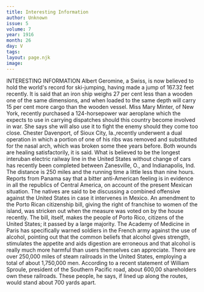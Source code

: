 ```yaml
---
title: Interesting Information
author: Unknown
issue: 5
volume: 7
year: 1916
month: 26
day: V
tags:
layout: page.njk
image:
---
```

INTERESTING INFORMATION       Albert Geromine, a Swiss, is now believed to hold the world's record for ski-jumping, having made a jump of 167.32 feet recently.        It is said that an iron ship weighs 27 per cent less than a wooden one of the same dimensions, and when loaded to the same depth will carry 15 per cent more cargo than the wooden vessel.       Miss Mary Minter, of New York, recently purchased a 124-horsepower war aeroplane which the expects to use in carrying dispatches should this country become involved in war. She says she will also use it to fight the enemy should they come too close.       Chester Davenport, of Sioux City, Ia.,recently underwent a dual operation in which a portion of one of his ribs was removed and substituted for the nasal arch, which was broken some thee years before. Both wounds are healing satisfactorily, it is said.        What is believed to be the longest interuban electric railway line in the United States without change of cars has recently been completed between Zanesville, O., and Indianapolis, Ind. The distance is 250 miles and the running time a little less than nine hours.       Reports from Panama say that a bitter anti-American feeling is in evidence in all the republics of Central America, on account of the present Mexican situation. The natives are said to be discussing a combined offensive against the United States in case it intervenes in Mexico.       An amendment to the Porto Rican citizenship bill, giving the right of franchise to women of the island, was stricken out when the measure was voted on by the house recently. The bill, itself, makes the people of Porto Rico, citizens of the United States; it passed by a large majority.       The Academy of Medicine in Paris has specifically warned soldiers in the French army against the use of alcohol, pointing out that the common beliefs that alcohol gives strength, stimulates the appetite and aids digestion are erroneous and that alcohol is really much more harmful than users themselves can appreciate.       There are over 250,000 miles of steam railroads in the United States, employing a total of about 1,750,000 men. According to a recent statement of William Sproule, president of the Southern Pacific road, about 600,00 shareholders own these railroads. These people, he says, if lined up along the routes, would stand about 700 yards apart.    

